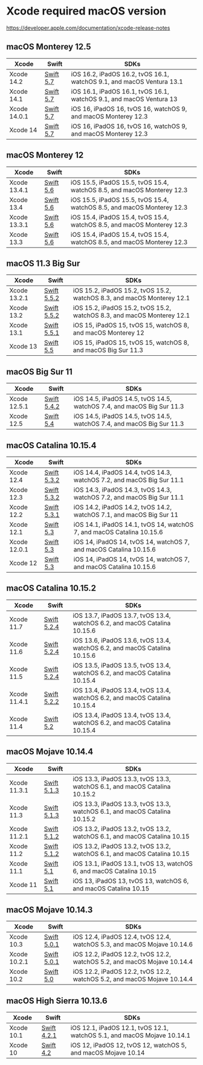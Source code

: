 # Xcode required macOS version

https://developer.apple.com/documentation/xcode-release-notes

## macOS Monterey 12.5

Xcode | Swift | SDKs
--- | --- | ---
Xcode 14.2 | [Swift 5.7](https://download.swift.org/swift-5.7-release/xcode/swift-5.7-RELEASE/swift-5.7-RELEASE-osx.pkg) | iOS 16.2, iPadOS 16.2, tvOS 16.1, watchOS 9.1, and macOS Ventura 13.1
Xcode 14.1 | [Swift 5.7](https://download.swift.org/swift-5.7-release/xcode/swift-5.7-RELEASE/swift-5.7-RELEASE-osx.pkg) | iOS 16.1, iPadOS 16.1, tvOS 16.1, watchOS 9.1, and macOS Ventura 13
Xcode 14.0.1 | [Swift 5.7](https://download.swift.org/swift-5.7-release/xcode/swift-5.7-RELEASE/swift-5.7-RELEASE-osx.pkg) | iOS 16, iPadOS 16, tvOS 16, watchOS 9, and macOS Monterey 12.3
Xcode 14 | [Swift 5.7](https://download.swift.org/swift-5.7-release/xcode/swift-5.7-RELEASE/swift-5.7-RELEASE-osx.pkg) | iOS 16, iPadOS 16, tvOS 16, watchOS 9, and macOS Monterey 12.3

## macOS Monterey 12

Xcode | Swift | SDKs
--- | --- | ---
Xcode 13.4.1 | [Swift 5.6](https://download.swift.org/swift-5.6-release/xcode/swift-5.6-RELEASE/swift-5.6-RELEASE-osx.pkg) | iOS 15.5, iPadOS 15.5, tvOS 15.4, watchOS 8.5, and macOS Monterey 12.3
Xcode 13.4 | [Swift 5.6](https://download.swift.org/swift-5.6-release/xcode/swift-5.6-RELEASE/swift-5.6-RELEASE-osx.pkg) | iOS 15.5, iPadOS 15.5, tvOS 15.4, watchOS 8.5, and macOS Monterey 12.3
Xcode 13.3.1 | [Swift 5.6](https://download.swift.org/swift-5.6-release/xcode/swift-5.6-RELEASE/swift-5.6-RELEASE-osx.pkg) | iOS 15.4, iPadOS 15.4, tvOS 15.4, watchOS 8.5, and macOS Monterey 12.3
Xcode 13.3 | [Swift 5.6](https://download.swift.org/swift-5.6-release/xcode/swift-5.6-RELEASE/swift-5.6-RELEASE-osx.pkg) | iOS 15.4, iPadOS 15.4, tvOS 15.4, watchOS 8.5, and macOS Monterey 12.3

## macOS 11.3 Big Sur

Xcode | Swift | SDKs
--- | --- | ---
Xcode 13.2.1 | [Swift 5.5.2](https://download.swift.org/swift-5.5.2-release/xcode/swift-5.5.2-RELEASE/swift-5.5.2-RELEASE-osx.pkg) | iOS 15.2, iPadOS 15.2, tvOS 15.2, watchOS 8.3, and macOS Monterey 12.1
Xcode 13.2 | [Swift 5.5.2](https://download.swift.org/swift-5.5.2-release/xcode/swift-5.5.2-RELEASE/swift-5.5.2-RELEASE-osx.pkg) | iOS 15.2, iPadOS 15.2, tvOS 15.2, watchOS 8.3, and macOS Monterey 12.1
Xcode 13.1 | [Swift 5.5.1](https://download.swift.org/swift-5.5.1-release/xcode/swift-5.5.1-RELEASE/swift-5.5.1-RELEASE-osx.pkg) | iOS 15, iPadOS 15, tvOS 15, watchOS 8, and macOS Monterey 12
Xcode 13 | [Swift 5.5](https://download.swift.org/swift-5.5-release/xcode/swift-5.5-RELEASE/swift-5.5-RELEASE-osx.pkg) | iOS 15, iPadOS 15, tvOS 15, watchOS 8, and macOS Big Sur 11.3

## macOS Big Sur 11

Xcode | Swift | SDKs
--- | --- | ---
Xcode 12.5.1 | [Swift 5.4.2](https://download.swift.org/swift-5.4.2-release/xcode/swift-5.4.2-RELEASE/swift-5.4.2-RELEASE-osx.pkg) | iOS 14.5, iPadOS 14.5, tvOS 14.5, watchOS 7.4, and macOS Big Sur 11.3
Xcode 12.5 | [Swift 5.4](https://download.swift.org/swift-5.4-release/xcode/swift-5.4-RELEASE/swift-5.4-RELEASE-osx.pkg) | iOS 14.5, iPadOS 14.5, tvOS 14.5, watchOS 7.4, and macOS Big Sur 11.3

## macOS Catalina 10.15.4

Xcode | Swift | SDKs
--- | --- | ---
Xcode 12.4 | [Swift 5.3.2](https://download.swift.org/swift-5.3.2-release/xcode/swift-5.3.2-RELEASE/swift-5.3.2-RELEASE-osx.pkg) | iOS 14.4, iPadOS 14.4, tvOS 14.3, watchOS 7.2, and macOS Big Sur 11.1
Xcode 12.3 | [Swift 5.3.2](https://download.swift.org/swift-5.3.2-release/xcode/swift-5.3.2-RELEASE/swift-5.3.2-RELEASE-osx.pkg) | iOS 14.3, iPadOS 14.3, tvOS 14.3, watchOS 7.2, and macOS Big Sur 11.1
Xcode 12.2 | [Swift 5.3.1](https://download.swift.org/swift-5.3.1-release/xcode/swift-5.3.1-RELEASE/swift-5.3.1-RELEASE-osx.pkg) | iOS 14.2, iPadOS 14.2, tvOS 14.2, watchOS 7.1, and macOS Big Sur 11
Xcode 12.1 | [Swift 5.3](https://download.swift.org/swift-5.3-release/xcode/swift-5.3-RELEASE/swift-5.3-RELEASE-osx.pkg) | iOS 14.1, iPadOS 14.1, tvOS 14, watchOS 7, and macOS Catalina 10.15.6
Xcode 12.0.1 | [Swift 5.3](https://download.swift.org/swift-5.3-release/xcode/swift-5.3-RELEASE/swift-5.3-RELEASE-osx.pkg) | iOS 14, iPadOS 14, tvOS 14, watchOS 7, and macOS Catalina 10.15.6
Xcode 12 | [Swift 5.3](https://download.swift.org/swift-5.3-release/xcode/swift-5.3-RELEASE/swift-5.3-RELEASE-osx.pkg) | iOS 14, iPadOS 14, tvOS 14, watchOS 7, and macOS Catalina 10.15.6

## macOS Catalina 10.15.2

Xcode | Swift | SDKs
--- | --- | ---
Xcode 11.7 | [Swift 5.2.4](https://download.swift.org/swift-5.2.4-release/xcode/swift-5.2.4-RELEASE/swift-5.2.4-RELEASE-osx.pkg) | iOS 13.7, iPadOS 13.7, tvOS 13.4, watchOS 6.2, and macOS Catalina 10.15.6
Xcode 11.6 | [Swift 5.2.4](https://download.swift.org/swift-5.2.4-release/xcode/swift-5.2.4-RELEASE/swift-5.2.4-RELEASE-osx.pkg) | iOS 13.6, iPadOS 13.6, tvOS 13.4, watchOS 6.2, and macOS Catalina 10.15.6
Xcode 11.5 | [Swift 5.2.4](https://download.swift.org/swift-5.2.4-release/xcode/swift-5.2.4-RELEASE/swift-5.2.4-RELEASE-osx.pkg) | iOS 13.5, iPadOS 13.5, tvOS 13.4, watchOS 6.2, and macOS Catalina 10.15.4
Xcode 11.4.1 | [Swift 5.2.2](https://download.swift.org/swift-5.2.2-release/xcode/swift-5.2.2-RELEASE/swift-5.2.2-RELEASE-osx.pkg) | iOS 13.4, iPadOS 13.4, tvOS 13.4, watchOS 6.2, and macOS Catalina 10.15.4
Xcode 11.4 | [Swift 5.2](https://download.swift.org/swift-5.2-release/xcode/swift-5.2-RELEASE/swift-5.2-RELEASE-osx.pkg) | iOS 13.4, iPadOS 13.4, tvOS 13.4, watchOS 6.2, and macOS Catalina 10.15.4

## macOS Mojave 10.14.4

Xcode | Swift | SDKs
--- | --- | ---
Xcode 11.3.1 | [Swift 5.1.3](https://download.swift.org/swift-5.1.3-release/xcode/swift-5.1.3-RELEASE/swift-5.1.3-RELEASE-osx.pkg) | iOS 13.3, iPadOS 13.3, tvOS 13.3, watchOS 6.1, and macOS Catalina 10.15.2
Xcode 11.3 | [Swift 5.1.3](https://download.swift.org/swift-5.1.3-release/xcode/swift-5.1.3-RELEASE/swift-5.1.3-RELEASE-osx.pkg) | iOS 13.3, iPadOS 13.3, tvOS 13.3, watchOS 6.1, and macOS Catalina 10.15.2
Xcode 11.2.1 | [Swift 5.1.2](https://download.swift.org/swift-5.1.2-release/xcode/swift-5.1.2-RELEASE/swift-5.1.2-RELEASE-osx.pkg) | iOS 13.2, iPadOS 13.2, tvOS 13.2, watchOS 6.1, and macOS Catalina 10.15
Xcode 11.2 | [Swift 5.1.2](https://download.swift.org/swift-5.1.2-release/xcode/swift-5.1.2-RELEASE/swift-5.1.2-RELEASE-osx.pkg) | iOS 13.2, iPadOS 13.2, tvOS 13.2, watchOS 6.1, and macOS Catalina 10.15
Xcode 11.1 | [Swift 5.1](https://download.swift.org/swift-5.1-release/xcode/swift-5.1-RELEASE/swift-5.1-RELEASE-osx.pkg) | iOS 13.1, iPadOS 13.1, tvOS 13, watchOS 6, and macOS Catalina 10.15
Xcode 11 | [Swift 5.1](https://download.swift.org/swift-5.1-release/xcode/swift-5.1-RELEASE/swift-5.1-RELEASE-osx.pkg) | iOS 13, iPadOS 13, tvOS 13, watchOS 6, and macOS Catalina 10.15

## macOS Mojave 10.14.3

Xcode | Swift | SDKs
--- | --- | ---
Xcode 10.3 | [Swift 5.0.1](https://download.swift.org/swift-5.0.1-release/xcode/swift-5.0.1-RELEASE/swift-5.0.1-RELEASE-osx.pkg) | iOS 12.4, iPadOS 12.4, tvOS 12.4, watchOS 5.3, and macOS Mojave 10.14.6
Xcode 10.2.1 | [Swift 5.0.1](https://download.swift.org/swift-5.0.1-release/xcode/swift-5.0.1-RELEASE/swift-5.0.1-RELEASE-osx.pkg) | iOS 12.2, iPadOS 12.2, tvOS 12.2, watchOS 5.2, and macOS Mojave 10.14.4
Xcode 10.2 | [Swift 5.0](https://download.swift.org/swift-5.0-release/xcode/swift-5.0-RELEASE/swift-5.0-RELEASE-osx.pkg) | iOS 12.2, iPadOS 12.2, tvOS 12.2, watchOS 5.2, and macOS Mojave 10.14.4

## macOS High Sierra 10.13.6

Xcode | Swift | SDKs
--- | --- | ---
Xcode 10.1 | [Swift 4.2.1](https://download.swift.org/swift-4.2.1-release/xcode/swift-4.2.1-RELEASE/swift-4.2.1-RELEASE-osx.pkg) | iOS 12.1, iPadOS 12.1, tvOS 12.1, watchOS 5.1, and macOS Mojave 10.14.1
Xcode 10 | [Swift 4.2](https://download.swift.org/swift-4.2-release/xcode/swift-4.2-RELEASE/swift-4.2-RELEASE-osx.pkg) | iOS 12, iPadOS 12, tvOS 12, watchOS 5, and macOS Mojave 10.14
